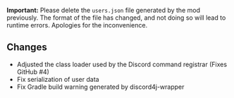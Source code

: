 **Important:** Please delete the `users.json` file generated by the mod previously. The format of the file has changed, and not doing so will lead to runtime errors. Apologies for the inconvenience.

## Changes

- Adjusted the class loader used by the Discord command registrar (Fixes GitHub #4)
- Fix serialization of user data
- Fix Gradle build warning generated by discord4j-wrapper
